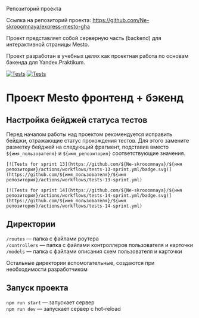 Репозиторий проекта

Ссылка на репозиторий проекта: https://github.com/Ne-skrooomnaya/express-mesto-gha

Проект представляет собой серверную часть (backend) для интерактивной страницы Mesto.

Проект разработан в учебных целях как проектная работа по основам бэкенда для Yandex.Praktikum.


[![Tests](https://github.com/Ne-skrooomnaya/express-mesto-gha/actions/workflows/tests-13-sprint.yml/badge.svg)](https://github.com/Ne-skrooomnaya/express-mesto-gha/actions/workflows/tests-13-sprint.yml) 
[![Tests](https://github.com/Ne-skrooomnaya/express-mesto-gha/actions/workflows/tests-14-sprint.yml/badge.svg)](https://github.com/Ne-skrooomnaya/express-mesto-gha/actions/workflows/tests-14-sprint.yml)
# Проект Mesto фронтенд + бэкенд

## Настройка бейджей статуса тестов
Перед началом работы над проектом рекомендуется исправить бейджи, отражающие статус прохождения тестов.
Для этого замените разметку бейджей на следующий фрагмент, подставив вместо `${имя_пользователя}` и `${имя_репозитория}` соответствующие значения.

```
[![Tests for sprint 13](https://github.com/${Ne-skrooomnaya}/${имя репозитория}/actions/workflows/tests-13-sprint.yml/badge.svg)](https://github.com/${имя_пользователя}/${имя репозитория}/actions/workflows/tests-13-sprint.yml) 

[![Tests for sprint 14](https://github.com/${Ne-skrooomnaya}/${имя репозитория}/actions/workflows/tests-14-sprint.yml/badge.svg)](https://github.com/${имя_пользователя}/${имя репозитория}/actions/workflows/tests-14-sprint.yml)
```
## Директории

`/routes` — папка с файлами роутера  
`/controllers` — папка с файлами контроллеров пользователя и карточки   
`/models` — папка с файлами описания схем пользователя и карточки  
  
Остальные директории вспомогательные, создаются при необходимости разработчиком

## Запуск проекта

`npm run start` — запускает сервер   
`npm run dev` — запускает сервер с hot-reload

